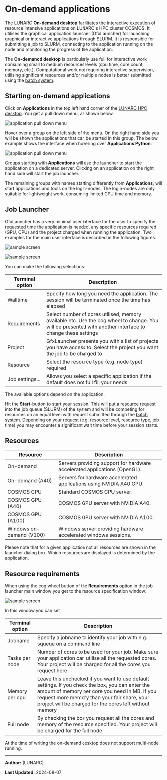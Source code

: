 # On-demand applications

The LUNARC **On-demand desktop** facilitates the interactive execution of resource intensive applications on LUNARC's HPC cluster COSMOS.  It utilises the graphical application launcher (GfxLauncher) for launching graphical or interactive applications through SLURM.  It is responsible for submitting a job to SLURM, connecting to the application running on the node and monitoring the progress of the application.

The **On-demancd desktop** is particularly use full for interactive work consuming small to medium resources levels (cpu time, core count, memory, etc.).  Computational work not requiring interactive supervision, utilising significant resources and/or multiple nodes is better submitted using the [batch system](../../manual/submitting_jobs/manual_basic_job).  

## Starting on-demand applications

Click on **Applications** in the top left hand corner of the [LUNARC HPC desktop](../using_hpc_desktop). You get a pull down menu, as shown below.   

![application pull down menu](../images/on_demand_menues.png "GfxLauncher main user interface")

Hover over a group on the left side of the menu. On the right hand side you will be shown the applications that can be started in this group. The below example shows the interface when hovering over **Applications Python**:

![application pull down menu](../images/on_demand_menues_2.png "GfxLauncher main user interface with Python applications")

Groups starting with **Applications** will use the launcher to start the application on a dedicated server.  Clicking on an application on the right hand side will start the job launcher.

The remaining groups with names starting differently from **Applications**, will start applications and tools on the login-nodes.  The login-nodes are only suitable for lightweight work, consuming limited CPU time and memory.  

## Job Launcher

GfxLauncher has a very minimal user interface for the user to specify the requested time the application is needed, any specific resources required (GPU, CPU) and the project charged when running the application. Two examples for the main user interface is described in the following figures.


![sample screen](../images/gfxlauncher_main_jupyter.png "GfxLauncher main user interface for a jupyter lab")

![sample screen](../images/gfxlauncher_main_terminal.png "GfxLauncher main user interface for a terminal")

You can make the following selections:

| Terminal option | Description |
|-----------------|-----------------------|
| Walltime        | Specify how long you need the application.   The session will be terminated once the time has elapsed |
| Requirements    | Select number of cores utilised, memory available etc.  Use the cog wheel to change.  You will be presented with another interface to change these settings |
| Project         | GfxLauncher presents you with a list of projects you have access to.   Select the project you want the job to be charged to |
| Resource        | Select the resource type (e.g. node type) required |
| Job settings... | Allows you select a specific application if the default does not full fill your needs |

The available options depend on the application.

Hit the **Start**-button to start your session.  This will put a resource request into the job queue (SLURM) of the system and will be competing for resources on an equal level with request submitted through the [batch system](../../manual/submitting_jobs/manual_basic_job).  Depending on your request (e.g. resource level, resource type, job time) you may encounter a significant wait time before your session starts.  


## Resources

| Resource | Description |
|--------|-----------------------------|
| On-demand | Servers providing support for hardware accelerated applications (OpenGL). |
| On-demand (A40) | Servers for hardware accelerated applications using NVIDIA A40 GPU. |
| COSMOS CPU | Standard COSMOS CPU server. |
| COSMOS GPU (A40) | COSMOS GPU server with NVIDIA A40. | 
| COSMOS GPU (A100) | COSMOS GPU server with NVIDIA A100. | 
| Windows on-demand (V100) | Windows server providing hardware accelerated windows sessions. |

<!--| Aurora CPU | Standard Aurora CPU server. |
| Aurora CPU (32c) | Upgraded Aurora CPU servers with 32 cores / server. |
| Aurora GPU (K80) | Standard Aurora GPU server with NVIDIA K80. |
| Aurora GPU (A100) | Upgraded Aurora GPU server with NVIDIA A100. | -->

Please note that for a given application not all resources are shown in the launcher dialog box.  Which resources are displayed is determined by the application.

## Resource requirements
When using the cog wheel button of the **Requirements** option in the job launcher main window you get to the resource specification window:

![sample screen](../images/gfxlauncher_resource_specification.png "GfxLauncher resource specification window")

In this window you can set

| Terminal option | Description |
|-----------------|-------------|
| Jobname         | Specify a jobname to identify your job with e.g. squeue on a command line |
| Tasks per node  | Number of cores to be used for your job.  Make sure your application can utilise all the requested cores.  Your project will be charged for all the cores you request here |
| Memory per cpu  | Leave this unchecked if you want to use default settings.  If you check the box, you can enter the amount of memory per core you need in MB.  If you request more memory than your fair share, your project will be charged for the cores left without memory |
| Full node       | By checking the box you request all the cores and memory of the resource specified.  Your project will be charged for the full node |

At the time of writing the on-demand desktop does not support multi-node running. 


---

**Author:**
(LUNARC)

**Last Updated:**
2024-08-07
